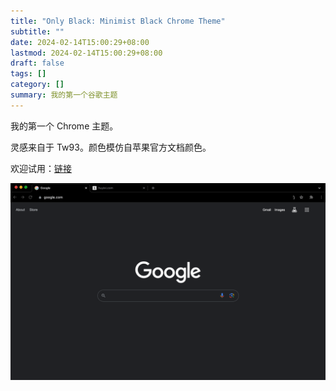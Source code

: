 ```yaml
---
title: "Only Black: Minimist Black Chrome Theme"
subtitle: ""
date: 2024-02-14T15:00:29+08:00
lastmod: 2024-02-14T15:00:29+08:00
draft: false
tags: []
category: []
summary: 我的第一个谷歌主题
---
```


我的第一个 Chrome 主题。

灵感来自于 Tw93。颜色模仿自苹果官方文档颜色。

欢迎试用：[链接](https://chromewebstore.google.com/detail/only-black/imabedafnokpmhinapjjocggchcnfmgo?utm_source=ext_app_menu)

![9](https://raw.githubusercontent.com/huyixi/Pics/main/uPic/9.png)
